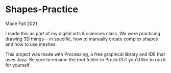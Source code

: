 # Shapes-Practice
Made Fall 2021

I made this as part of my digital arts & sciences class. We were practicing drawing 3D things-- in specific, how to manually create complex shapes and how to use meshes.

This project was made with Processing, a free graphical library and IDE that uses Java. Be sure to rename the root folder to Project3 if you'd like to run it for yourself.
